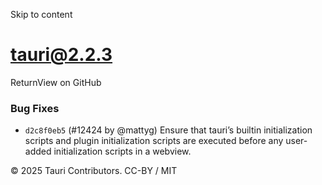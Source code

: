 Skip to content
# tauri@2.2.3
ReturnView on GitHub
### Bug Fixes
  * `d2c8f0eb5` (#12424 by @mattyg) Ensure that tauri’s builtin initialization scripts and plugin initialization scripts are executed before any user-added initialization scripts in a webview.


© 2025 Tauri Contributors. CC-BY / MIT
